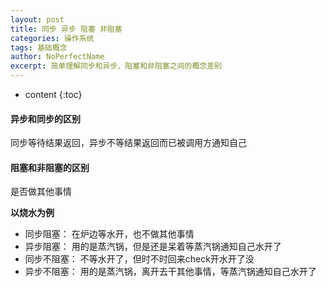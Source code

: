 ```yaml
---
layout: post
title: 同步 异步 阻塞 非阻塞
categories: 操作系统
tags: 基础概念
author: NoPerfectName
excerpt: 简单理解同步和异步、阻塞和非阻塞之间的概念差别
---
```


* content
{:toc}


#### 异步和同步的区别
同步等待结果返回，异步不等结果返回而已被调用方通知自己
#### 阻塞和非阻塞的区别
是否做其他事情

**以烧水为例**

* 同步阻塞：
	在炉边等水开，也不做其他事情
* 异步阻塞：
	用的是蒸汽锅，但是还是呆着等蒸汽锅通知自己水开了
* 同步不阻塞：
	不等水开了，但时不时回来check开水开了没
* 异步不阻塞：
	用的是蒸汽锅，离开去干其他事情，等蒸汽锅通知自己水开了	
